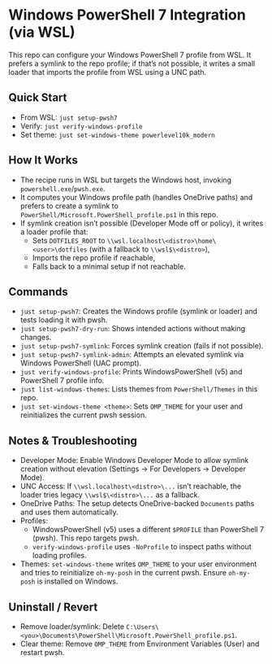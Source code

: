 # Windows PowerShell 7 Integration (via WSL)

This repo can configure your Windows PowerShell 7 profile from WSL. It prefers a symlink to the repo profile; if that’s not possible, it writes a small loader that imports the profile from WSL using a UNC path.

## Quick Start

- From WSL: `just setup-pwsh7`
- Verify: `just verify-windows-profile`
- Set theme: `just set-windows-theme powerlevel10k_modern`

## How It Works

- The recipe runs in WSL but targets the Windows host, invoking `powershell.exe`/`pwsh.exe`.
- It computes your Windows profile path (handles OneDrive paths) and prefers to create a symlink to `PowerShell/Microsoft.PowerShell_profile.ps1` in this repo.
- If symlink creation isn’t possible (Developer Mode off or policy), it writes a loader profile that:
  - Sets `DOTFILES_ROOT` to `\\wsl.localhost\<distro>\home\<user>\dotfiles` (with a fallback to `\\wsl$\<distro>`),
  - Imports the repo profile if reachable,
  - Falls back to a minimal setup if not reachable.

## Commands

- `just setup-pwsh7`: Creates the Windows profile (symlink or loader) and tests loading it with pwsh.
- `just setup-pwsh7-dry-run`: Shows intended actions without making changes.
- `just setup-pwsh7-symlink`: Forces symlink creation (fails if not possible).
- `just setup-pwsh7-symlink-admin`: Attempts an elevated symlink via Windows PowerShell (UAC prompt).
- `just verify-windows-profile`: Prints WindowsPowerShell (v5) and PowerShell 7 profile info.
- `just list-windows-themes`: Lists themes from `PowerShell/Themes` in this repo.
- `just set-windows-theme <theme>`: Sets `OMP_THEME` for your user and reinitializes the current pwsh session.

## Notes & Troubleshooting

- Developer Mode: Enable Windows Developer Mode to allow symlink creation without elevation (Settings → For Developers → Developer Mode).
- UNC Access: If `\\wsl.localhost\<distro>\...` isn’t reachable, the loader tries legacy `\\wsl$\<distro>\...` as a fallback.
- OneDrive Paths: The setup detects OneDrive-backed `Documents` paths and uses them automatically.
- Profiles:
  - WindowsPowerShell (v5) uses a different `$PROFILE` than PowerShell 7 (pwsh). This repo targets pwsh.
  - `verify-windows-profile` uses `-NoProfile` to inspect paths without loading profiles.
- Themes: `set-windows-theme` writes `OMP_THEME` to your user environment and tries to reinitialize `oh-my-posh` in the current pwsh. Ensure `oh-my-posh` is installed on Windows.

## Uninstall / Revert

- Remove loader/symlink: Delete `C:\Users\<you>\Documents\PowerShell\Microsoft.PowerShell_profile.ps1`.
- Clear theme: Remove `OMP_THEME` from Environment Variables (User) and restart pwsh.

